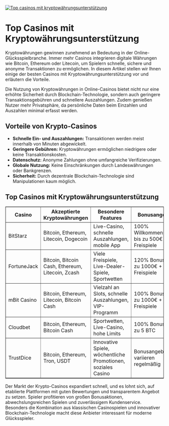[![Top casinos mit kryptowährungsunterstützung](https://123-caf.pages.dev/gitsignup.png)](https://vrmoo.ru/Bt82HjjY)

<h1>Top Casinos mit Kryptowährungsunterstützung</h1> <p>Kryptowährungen gewinnen zunehmend an Bedeutung in der Online-Glücksspielbranche. Immer mehr Casinos integrieren digitale Währungen wie Bitcoin, Ethereum oder Litecoin, um Spielern schnelle, sichere und anonyme Transaktionen zu ermöglichen. In diesem Artikel stellen wir Ihnen einige der besten Casinos mit Kryptowährungsunterstützung vor und erläutern die Vorteile.</p>  <p>Die Nutzung von Kryptowährungen in Online-Casinos bietet nicht nur eine erhöhte Sicherheit durch Blockchain-Technologie, sondern auch geringere Transaktionsgebühren und schnellere Auszahlungen. Zudem genießen Nutzer mehr Privatsphäre, da persönliche Daten beim Einzahlen und Auszahlen minimal erfasst werden.</p>  <h2>Vorteile von Krypto-Casinos</h2> <ul>   <li><strong>Schnelle Ein- und Auszahlungen:</strong> Transaktionen werden meist innerhalb von Minuten abgewickelt.</li>   <li><strong>Geringere Gebühren:</strong> Kryptowährungen ermöglichen niedrigere oder keine Transaktionskosten.</li>   <li><strong>Datenschutz:</strong> Anonyme Zahlungen ohne umfangreiche Verifizierungen.</li>   <li><strong>Globale Nutzung:</strong> Keine Einschränkungen durch Landeswährungen oder Bankgrenzen.</li>   <li><strong>Sicherheit:</strong> Durch dezentrale Blockchain-Technologie sind Manipulationen kaum möglich.</li> </ul>  <h2>Top Casinos mit Kryptowährungsunterstützung</h2> <table border="1" cellpadding="8" cellspacing="0" style="border-collapse:collapse; width:100%;">   <thead>     <tr>       <th>Casino</th>       <th>Akzeptierte Kryptowährungen</th>       <th>Besondere Features</th>       <th>Bonusangebote</th>     </tr>   </thead>   <tbody>     <tr>       <td>BitStarz</td>       <td>Bitcoin, Ethereum, Litecoin, Dogecoin</td>       <td>Live-Casino, schnelle Auszahlungen, mobile App</td>       <td>100% Willkommensbonus bis zu 500€ + 180 Freispiele</td>     </tr>     <tr>       <td>FortuneJack</td>       <td>Bitcoin, Bitcoin Cash, Ethereum, Litecoin, Zcash</td>       <td>Viele Freispiele, Live-Dealer-Spiele, Sportwetten</td>       <td>120% Bonus bis zu 1000€ + 250 Freispiele</td>     </tr>     <tr>       <td>mBit Casino</td>       <td>Bitcoin, Ethereum, Litecoin, Bitcoin Cash</td>       <td>Vielzahl an Slots, schnelle Auszahlungen, VIP-Programm</td>       <td>100% Bonus bis zu 1000€ + 300 Freispiele</td>     </tr>     <tr>       <td>Cloudbet</td>       <td>Bitcoin, Ethereum, Bitcoin Cash</td>       <td>Sportwetten, Live-Casino, hohe Limits</td>       <td>100% Bonus bis zu 5 BTC</td>     </tr>     <tr>       <td>TrustDice</td>       <td>Bitcoin, Ethereum, Tron, USDT</td>       <td>Innovative Spiele, wöchentliche Promotionen, soziales Casino</td>       <td>Bonusangebote variieren regelmäßig</td>     </tr>   </tbody> </table>  <p>Der Markt der Krypto-Casinos expandiert schnell, und es lohnt sich, auf etablierte Plattformen mit guten Bewertungen und transparentem Angebot zu setzen. Spieler profitieren von großen Bonusaktionen, abwechslungsreichen Spielen und zuverlässigem Kundenservice. Besonders die Kombination aus klassischen Casinospielen und innovativer Blockchain-Technologie macht diese Anbieter interessant für moderne Glücksspieler.</p>